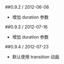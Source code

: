##0.9.2 / 2012-06-06
- 增加 duration 参数

##0.9.3 / 2012-07-16
- 增加 duration 参数

##0.9.4 / 2012-07-23
- 默认使用 transition 动画